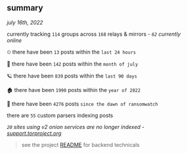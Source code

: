 
## summary
_july 16th, 2022_

currently tracking `114` groups across `168` relays & mirrors - _`62` currently online_

⏲ there have been `13` posts within the `last 24 hours`

🦈 there have been `142` posts within the `month of july`

🪐 there have been `839` posts within the `last 90 days`

🏚 there have been `1990` posts within the `year of 2022`

🦕 there have been `4276` posts `since the dawn of ransomwatch`

there are `55` custom parsers indexing posts

_`20` sites using v2 onion services are no longer indexed - [support.torproject.org](https://support.torproject.org/onionservices/v2-deprecation/)_

> see the project [README](https://github.com/joshhighet/ransomwatch#ransomwatch--) for backend technicals
